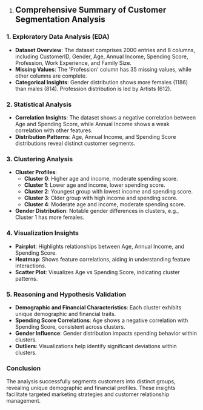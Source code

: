 1. ## Comprehensive Summary of Customer Segmentation Analysis

### 1. Exploratory Data Analysis (EDA)
- **Dataset Overview**: The dataset comprises 2000 entries and 8 columns, including CustomerID, Gender, Age, Annual Income, Spending Score, Profession, Work Experience, and Family Size.
- **Missing Values**: The 'Profession' column has 35 missing values, while other columns are complete.
- **Categorical Insights**: Gender distribution shows more females (1186) than males (814). Profession distribution is led by Artists (612).

### 2. Statistical Analysis
- **Correlation Insights**: The dataset shows a negative correlation between Age and Spending Score, while Annual Income shows a weak correlation with other features.
- **Distribution Patterns**: Age, Annual Income, and Spending Score distributions reveal distinct customer segments.

### 3. Clustering Analysis
- **Cluster Profiles**:
  - **Cluster 0**: Higher age and income, moderate spending score.
  - **Cluster 1**: Lower age and income, lower spending score.
  - **Cluster 2**: Youngest group with lowest income and spending score.
  - **Cluster 3**: Older group with high income and spending score.
  - **Cluster 4**: Moderate age and income, moderate spending score.
- **Gender Distribution**: Notable gender differences in clusters, e.g., Cluster 1 has more females.

### 4. Visualization Insights
- **Pairplot**: Highlights relationships between Age, Annual Income, and Spending Score.
- **Heatmap**: Shows feature correlations, aiding in understanding feature interactions.
- **Scatter Plot**: Visualizes Age vs Spending Score, indicating cluster patterns.

### 5. Reasoning and Hypothesis Validation
- **Demographic and Financial Characteristics**: Each cluster exhibits unique demographic and financial traits.
- **Spending Score Correlations**: Age shows a negative correlation with Spending Score, consistent across clusters.
- **Gender Influence**: Gender distribution impacts spending behavior within clusters.
- **Outliers**: Visualizations help identify significant deviations within clusters.

### Conclusion
The analysis successfully segments customers into distinct groups, revealing unique demographic and financial profiles. These insights facilitate targeted marketing strategies and customer relationship management.
